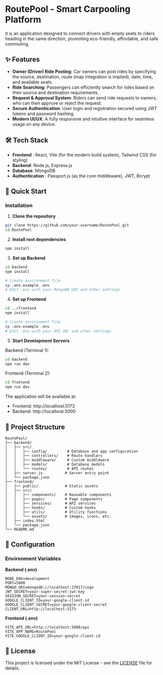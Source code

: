 # RoutePool - Smart Carpooling Platform

It is an application designed to connect drivers with empty seats to riders heading in the same direction, promoting eco-friendly, affordable, and safe commuting.

## ✨ Features

- **Owner (Driver) Ride Posting**: Car owners can post rides by specifying the source, destination, route (map integration is implied), date, time, and available seats.
- **Ride Searching**: Passengers can efficiently search for rides based on their source and destination requirements.
- **Request & Approval System**: Riders can send ride requests to owners, who can then approve or reject the request.
- **Secure Authentication**: User login and registration secured using JWT tokens and password hashing.
- **Modern UI/UX**: A fully responsive and intuitive interface for seamless usage on any device.
  
## 🛠️ Tech Stack

- **Frontend** : React, Vite (for the modern build system), Tailwind CSS (for styling)
- **Backend**: Node.js, Express.js
- **Database**: MongoDB
- **Authentication** : Passport.js (as the core middleware), JWT, Bcrypt


## 🚀 Quick Start


### Installation

1. **Clone the repository**
```bash
git clone https://github.com/your-username/RoutePool.git
cd RoutePool
```

2. **Install root dependencies**
```bash
npm install
```

3. **Set up Backend**
```bash
cd backend
npm install

# Create environment file
cp .env.example .env
# Edit .env with your MongoDB URI and other settings
```

4. **Set up Frontend**
```bash
cd ../frontend
npm install

# Create environment file
cp .env.example .env
# Edit .env with your API URL and other settings
```

5. **Start Development Servers**

Backend (Terminal 1):
```bash
cd backend
npm run dev
```

Frontend (Terminal 2):
```bash
cd frontend
npm run dev
```

The application will be available at:
- Frontend: http://localhost:5173
- Backend: http://localhost:5000

## 📁 Project Structure

```
RoutePool/
├── backend/
│   ├── src/
│   │   ├── config/         # Database and app configuration
│   │   ├── controllers/    # Route handlers
│   │   ├── middleware/     # Custom middleware
│   │   ├── models/         # Database models
│   │   └── routes/         # API routes
│   ├── server.js          # Server entry point
│   └── package.json
├── frontend/
│   ├── public/            # Static assets
│   ├── src/
│   │   ├── components/    # Reusable components
│   │   ├── pages/         # Page components
│   │   ├── services/      # API services
│   │   ├── hooks/         # Custom hooks
│   │   ├── utils/         # Utility functions
│   │   └── assets/        # Images, icons, etc.
│   ├── index.html
│   └── package.json
└── README.md
```

## 🔧 Configuration

### Environment Variables

**Backend (.env)**
```env
NODE_ENV=development
PORT=5000
MONGO_URI=mongodb://localhost:27017/cogo
JWT_SECRET=your-super-secret-jwt-key
SESSION_SECRET=your-session-secret
GOOGLE_CLIENT_ID=your-google-client-id
GOOGLE_CLIENT_SECRET=your-google-client-secret
CLIENT_URL=http://localhost:5173
```

**Frontend (.env)**
```env
VITE_API_URL=http://localhost:5000/api
VITE_APP_NAME=RoutePool
VITE_GOOGLE_CLIENT_ID=your-google-client-id
```



## 📄 License

This project is licensed under the MIT License - see the [LICENSE](LICENSE) file for details.






